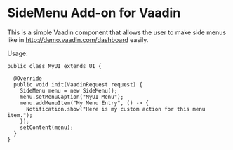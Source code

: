 # SideMenu Add-on for Vaadin

This is a simple Vaadin component that allows the user to make
side menus like in http://demo.vaadin.com/dashboard easily.

Usage:
```
public class MyUI extends UI {

  @Override
  public void init(VaadinRequest request) {
    SideMenu menu = new SideMenu();
    menu.setMenuCaption("MyUI Menu");
    menu.addMenuItem("My Menu Entry", () -> {
      Notification.show("Here is my custom action for this menu item.");
    });
    setContent(menu);
  }
}
```

